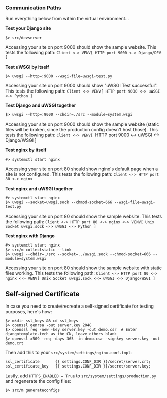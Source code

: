 ### Communication Paths ###

Run everything below from within the virtual environment...

**Test your Django site**
```
$> src/devserver
```

Accessing your site on port 9000 should show the sample website. This tests the following path: `Client <-> VENV[ HTTP port 9000 <-> Django/DEV ]`

**Test uWSGI by itself**
```
$> uwsgi --http=:9000 --wsgi-file=uwsgi-test.py
```

Accessing your site on port 9000 should show "uWSGI Test successful". This tests the following path: `Client <-> VENV[ HTTP port 9000 <-> uWSGI <-> Python ]`

**Test Django and uWSGI together**
```
$> uwsgi --http=:9000 --chdir=./src --module=system.wsgi
```

Accessing your site on port 9000 should show the sample website (static files will be broken, since the production config doesn't host those). This tests the following path: `Client <-> VENV[ `HTTP port 9000 <-> uWSGI <-> Django/WSGI ]

**Test nginx by itself**
```
#> systemctl start nginx
```

Accessing your site on port 80 should show nginx's default page when a site is not configured. This tests the following path: `Client <-> HTTP port 80 <-> nginx`

**Test nginx and uWSGI together**
```
#> systemctl start nginx
$> uwsgi --socket=uwsgi.sock --chmod-socket=666 --wsgi-file=uwsgi-test.py
```

Accessing your site on port 80 should show the sample website. This tests the following path: `Client <-> HTTP port 80 <-> nginx <-> VENV[ Unix Socket uwsgi.sock <-> uWSGI <-> Python ]`

**Test nginx with Django**
```
#> systemctl start nginx
$> src/m collectstatic --link
$> uwsgi --chdir=./src --socket=../uwsgi.sock --chmod-socket=666 --module=system.wsgi
```

Accessing your site on port 80 should show the sample website with static files working. This tests the following path: `Client <-> HTTP port 80 <-> nginx <-> VENV[ Unix Socket uwsgi.sock <-> uWSGI <-> Django/WSGI ]`




## Self-signed Certificate ##

In case you need to create/recreate a self-signed certificate for testing purposes, here's how:
```
$> mkdir ssl_keys && cd ssl_keys
$> openssl genrsa -out server.key 2048
$> openssl req -new -key server.key -out demo.csr  # Enter djangotemplate.tech as the CN, leave others blank
$> openssl x509 -req -days 365 -in demo.csr -signkey server.key -out demo.crt
```

Then add this to your `src/system/settings/nginx.conf.tmpl`:
```
ssl_certificate       {{ settings.CONF_DIR }}/secret/server.crt;
ssl_certificate_key   {{ settings.CONF_DIR }}/secret/server.key;
```

Lastly, add `HTTPS_ENABLED = True` to `src/system/settings/production.py` and regenerate the config files:
```
$> src/m generateconfigs
```
